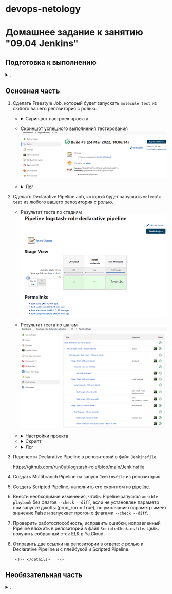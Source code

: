 devops-netology
===============

# Домашнее задание к занятию "09.04 Jenkins"

</details>  

## Подготовка к выполнению

<details><summary>.</summary>

1. Создать 2 VM: для jenkins-master и jenkins-agent.
2. Установить jenkins при помощи playbook'a.
3. Запустить и проверить работоспособность.
4. Сделать первоначальную настройку.

</details>  

## Основная часть

<!-- <details><summary>.</summary> -->

1. Сделать Freestyle Job, который будет запускать `molecule test` из любого вашего репозитория с ролью.

    
    - <details><summary>Скриншот настроек проекта</summary>

        ![Настройки freestyle проекта](media/94_jenkins_freestyle_project_settings.png)

      </details>

    - Скриншот успешного выполнения тестирования
        ![Скриншот успешного выполнения тестирования](media/94_jenkins_freestyle_project_success.png)

    - <details><summary>Лог</summary>

        ```log
        Started by user admin
        Running as SYSTEM
        Building remotely on elastic-role (linux centos ansible docker) in workspace /opt/jenkins_agent/workspace/logstash-role
        [WS-CLEANUP] Deleting project workspace...
        [WS-CLEANUP] Deferred wipeout is used...
        [WS-CLEANUP] Done
        The recommended git tool is: NONE
        using credential 0b54df1a-ee4b-40da-b8bb-a70fcf46e73f
        Cloning the remote Git repository
        Cloning repository git@github.com:run0ut/logstash-role.git
        > git init /opt/jenkins_agent/workspace/logstash-role # timeout=10
        Fetching upstream changes from git@github.com:run0ut/logstash-role.git
        > git --version # timeout=10
        > git --version # 'git version 1.8.3.1'
        using GIT_SSH to set credentials 
        [INFO] Currently running in a labeled security context
        [INFO] Currently SELinux is 'enforcing' on the host
        > /usr/bin/chcon --type=ssh_home_t /opt/jenkins_agent/workspace/logstash-role@tmp/jenkins-gitclient-ssh9952867966923783546.key
        > git fetch --tags --progress git@github.com:run0ut/logstash-role.git +refs/heads/*:refs/remotes/origin/* # timeout=10
        > git config remote.origin.url git@github.com:run0ut/logstash-role.git # timeout=10
        > git config --add remote.origin.fetch +refs/heads/*:refs/remotes/origin/* # timeout=10
        Avoid second fetch
        > git rev-parse refs/remotes/origin/main^{commit} # timeout=10
        Checking out Revision 73c6dc211b676a14239d4a1ad961cbe1ca62271a (refs/remotes/origin/main)
        > git config core.sparsecheckout # timeout=10
        > git checkout -f 73c6dc211b676a14239d4a1ad961cbe1ca62271a # timeout=10
        Commit message: "Убраны алиасы ролей"
        > git rev-list --no-walk 68ef278238efadfad1f6583d2aa18b06df7c6619 # timeout=10
        [logstash-role] $ /bin/sh -xe /tmp/jenkins706845719141414921.sh
        + pip3 install -r test-requirements.txt
        Defaulting to user installation because normal site-packages is not writeable
        Requirement already satisfied: molecule==3.6.1 in /home/jenkins/.local/lib/python3.6/site-packages (from -r test-requirements.txt (line 1)) (3.6.1)
        Requirement already satisfied: molecule_docker in /home/jenkins/.local/lib/python3.6/site-packages (from -r test-requirements.txt (line 2)) (1.1.0)
        Requirement already satisfied: molecule_podman in /home/jenkins/.local/lib/python3.6/site-packages (from -r test-requirements.txt (line 3)) (1.1.0)
        Requirement already satisfied: docker in /home/jenkins/.local/lib/python3.6/site-packages (from -r test-requirements.txt (line 4)) (5.0.3)
        Requirement already satisfied: ansible-lint in /home/jenkins/.local/lib/python3.6/site-packages (from -r test-requirements.txt (line 5)) (5.4.0)
        Requirement already satisfied: yamllint in /home/jenkins/.local/lib/python3.6/site-packages (from -r test-requirements.txt (line 6)) (1.26.3)
        Requirement already satisfied: packaging in /usr/local/lib/python3.6/site-packages (from molecule==3.6.1->-r test-requirements.txt (line 1)) (21.3)
        Requirement already satisfied: click-help-colors>=0.9 in /home/jenkins/.local/lib/python3.6/site-packages (from molecule==3.6.1->-r test-requirements.txt (line 1)) (0.9.1)
        Requirement already satisfied: importlib-metadata in /home/jenkins/.local/lib/python3.6/site-packages (from molecule==3.6.1->-r test-requirements.txt (line 1)) (4.8.3)
        Requirement already satisfied: ansible-compat>=1.0.0 in /home/jenkins/.local/lib/python3.6/site-packages (from molecule==3.6.1->-r test-requirements.txt (line 1)) (1.0.0)
        Requirement already satisfied: rich>=9.5.1 in /home/jenkins/.local/lib/python3.6/site-packages (from molecule==3.6.1->-r test-requirements.txt (line 1)) (12.0.1)
        Requirement already satisfied: cookiecutter>=1.7.3 in /home/jenkins/.local/lib/python3.6/site-packages (from molecule==3.6.1->-r test-requirements.txt (line 1)) (1.7.3)
        Requirement already satisfied: enrich>=1.2.7 in /home/jenkins/.local/lib/python3.6/site-packages (from molecule==3.6.1->-r test-requirements.txt (line 1)) (1.2.7)
        Requirement already satisfied: paramiko<3,>=2.5.0 in /home/jenkins/.local/lib/python3.6/site-packages (from molecule==3.6.1->-r test-requirements.txt (line 1)) (2.10.3)
        Requirement already satisfied: cerberus!=1.3.3,!=1.3.4,>=1.3.1 in /home/jenkins/.local/lib/python3.6/site-packages (from molecule==3.6.1->-r test-requirements.txt (line 1)) (1.3.2)
        Requirement already satisfied: PyYAML>=5.1 in /usr/local/lib64/python3.6/site-packages (from molecule==3.6.1->-r test-requirements.txt (line 1)) (6.0)
        Requirement already satisfied: dataclasses in /home/jenkins/.local/lib/python3.6/site-packages (from molecule==3.6.1->-r test-requirements.txt (line 1)) (0.8)
        Requirement already satisfied: pluggy<2.0,>=0.7.1 in /home/jenkins/.local/lib/python3.6/site-packages (from molecule==3.6.1->-r test-requirements.txt (line 1)) (1.0.0)
        Requirement already satisfied: Jinja2>=2.11.3 in /usr/local/lib/python3.6/site-packages (from molecule==3.6.1->-r test-requirements.txt (line 1)) (3.0.3)
        Requirement already satisfied: click<9,>=8.0 in /home/jenkins/.local/lib/python3.6/site-packages (from molecule==3.6.1->-r test-requirements.txt (line 1)) (8.0.4)
        Requirement already satisfied: requests in /home/jenkins/.local/lib/python3.6/site-packages (from molecule_docker->-r test-requirements.txt (line 2)) (2.27.1)
        Requirement already satisfied: selinux in /usr/local/lib/python3.6/site-packages (from molecule_docker->-r test-requirements.txt (line 2)) (0.2.1)
        Requirement already satisfied: websocket-client>=0.32.0 in /home/jenkins/.local/lib/python3.6/site-packages (from docker->-r test-requirements.txt (line 4)) (1.3.1)
        Requirement already satisfied: tenacity in /home/jenkins/.local/lib/python3.6/site-packages (from ansible-lint->-r test-requirements.txt (line 5)) (8.0.1)
        Requirement already satisfied: wcmatch>=7.0 in /home/jenkins/.local/lib/python3.6/site-packages (from ansible-lint->-r test-requirements.txt (line 5)) (8.3)
        Requirement already satisfied: ruamel.yaml<1,>=0.15.34 in /home/jenkins/.local/lib/python3.6/site-packages (from ansible-lint->-r test-requirements.txt (line 5)) (0.17.21)
        Requirement already satisfied: typing-extensions in /home/jenkins/.local/lib/python3.6/site-packages (from ansible-lint->-r test-requirements.txt (line 5)) (4.1.1)
        Requirement already satisfied: pathspec>=0.5.3 in /home/jenkins/.local/lib/python3.6/site-packages (from yamllint->-r test-requirements.txt (line 6)) (0.9.0)
        Requirement already satisfied: setuptools in /usr/local/lib/python3.6/site-packages (from yamllint->-r test-requirements.txt (line 6)) (59.6.0)
        Requirement already satisfied: subprocess-tee>=0.3.5 in /home/jenkins/.local/lib/python3.6/site-packages (from ansible-compat>=1.0.0->molecule==3.6.1->-r test-requirements.txt (line 1)) (0.3.5)
        Requirement already satisfied: cached-property~=1.5 in /home/jenkins/.local/lib/python3.6/site-packages (from ansible-compat>=1.0.0->molecule==3.6.1->-r test-requirements.txt (line 1)) (1.5.2)
        Requirement already satisfied: poyo>=0.5.0 in /home/jenkins/.local/lib/python3.6/site-packages (from cookiecutter>=1.7.3->molecule==3.6.1->-r test-requirements.txt (line 1)) (0.5.0)
        Requirement already satisfied: jinja2-time>=0.2.0 in /home/jenkins/.local/lib/python3.6/site-packages (from cookiecutter>=1.7.3->molecule==3.6.1->-r test-requirements.txt (line 1)) (0.2.0)
        Requirement already satisfied: six>=1.10 in /home/jenkins/.local/lib/python3.6/site-packages (from cookiecutter>=1.7.3->molecule==3.6.1->-r test-requirements.txt (line 1)) (1.16.0)
        Requirement already satisfied: python-slugify>=4.0.0 in /home/jenkins/.local/lib/python3.6/site-packages (from cookiecutter>=1.7.3->molecule==3.6.1->-r test-requirements.txt (line 1)) (6.1.1)
        Requirement already satisfied: binaryornot>=0.4.4 in /home/jenkins/.local/lib/python3.6/site-packages (from cookiecutter>=1.7.3->molecule==3.6.1->-r test-requirements.txt (line 1)) (0.4.4)
        Requirement already satisfied: MarkupSafe>=2.0 in /usr/local/lib64/python3.6/site-packages (from Jinja2>=2.11.3->molecule==3.6.1->-r test-requirements.txt (line 1)) (2.0.1)
        Requirement already satisfied: pynacl>=1.0.1 in /home/jenkins/.local/lib/python3.6/site-packages (from paramiko<3,>=2.5.0->molecule==3.6.1->-r test-requirements.txt (line 1)) (1.5.0)
        Requirement already satisfied: cryptography>=2.5 in /usr/local/lib64/python3.6/site-packages (from paramiko<3,>=2.5.0->molecule==3.6.1->-r test-requirements.txt (line 1)) (36.0.2)
        Requirement already satisfied: bcrypt>=3.1.3 in /home/jenkins/.local/lib/python3.6/site-packages (from paramiko<3,>=2.5.0->molecule==3.6.1->-r test-requirements.txt (line 1)) (3.2.0)
        Requirement already satisfied: zipp>=0.5 in /home/jenkins/.local/lib/python3.6/site-packages (from importlib-metadata->molecule==3.6.1->-r test-requirements.txt (line 1)) (3.6.0)
        Requirement already satisfied: certifi>=2017.4.17 in /home/jenkins/.local/lib/python3.6/site-packages (from requests->molecule_docker->-r test-requirements.txt (line 2)) (2021.10.8)
        Requirement already satisfied: urllib3<1.27,>=1.21.1 in /home/jenkins/.local/lib/python3.6/site-packages (from requests->molecule_docker->-r test-requirements.txt (line 2)) (1.26.9)
        Requirement already satisfied: charset-normalizer~=2.0.0 in /home/jenkins/.local/lib/python3.6/site-packages (from requests->molecule_docker->-r test-requirements.txt (line 2)) (2.0.12)
        Requirement already satisfied: idna<4,>=2.5 in /home/jenkins/.local/lib/python3.6/site-packages (from requests->molecule_docker->-r test-requirements.txt (line 2)) (3.3)
        Requirement already satisfied: pygments<3.0.0,>=2.6.0 in /home/jenkins/.local/lib/python3.6/site-packages (from rich>=9.5.1->molecule==3.6.1->-r test-requirements.txt (line 1)) (2.11.2)
        Requirement already satisfied: commonmark<0.10.0,>=0.9.0 in /home/jenkins/.local/lib/python3.6/site-packages (from rich>=9.5.1->molecule==3.6.1->-r test-requirements.txt (line 1)) (0.9.1)
        Requirement already satisfied: ruamel.yaml.clib>=0.2.6 in /home/jenkins/.local/lib/python3.6/site-packages (from ruamel.yaml<1,>=0.15.34->ansible-lint->-r test-requirements.txt (line 5)) (0.2.6)
        Requirement already satisfied: bracex>=2.1.1 in /home/jenkins/.local/lib/python3.6/site-packages (from wcmatch>=7.0->ansible-lint->-r test-requirements.txt (line 5)) (2.2.1)
        Requirement already satisfied: pyparsing!=3.0.5,>=2.0.2 in /usr/local/lib/python3.6/site-packages (from packaging->molecule==3.6.1->-r test-requirements.txt (line 1)) (3.0.7)
        Requirement already satisfied: distro>=1.3.0 in /usr/local/lib/python3.6/site-packages (from selinux->molecule_docker->-r test-requirements.txt (line 2)) (1.7.0)
        Requirement already satisfied: cffi>=1.1 in /usr/local/lib64/python3.6/site-packages (from bcrypt>=3.1.3->paramiko<3,>=2.5.0->molecule==3.6.1->-r test-requirements.txt (line 1)) (1.15.0)
        Requirement already satisfied: chardet>=3.0.2 in /home/jenkins/.local/lib/python3.6/site-packages (from binaryornot>=0.4.4->cookiecutter>=1.7.3->molecule==3.6.1->-r test-requirements.txt (line 1)) (4.0.0)
        Requirement already satisfied: arrow in /home/jenkins/.local/lib/python3.6/site-packages (from jinja2-time>=0.2.0->cookiecutter>=1.7.3->molecule==3.6.1->-r test-requirements.txt (line 1)) (1.2.2)
        Requirement already satisfied: text-unidecode>=1.3 in /home/jenkins/.local/lib/python3.6/site-packages (from python-slugify>=4.0.0->cookiecutter>=1.7.3->molecule==3.6.1->-r test-requirements.txt (line 1)) (1.3)
        Requirement already satisfied: pycparser in /usr/local/lib/python3.6/site-packages (from cffi>=1.1->bcrypt>=3.1.3->paramiko<3,>=2.5.0->molecule==3.6.1->-r test-requirements.txt (line 1)) (2.21)
        Requirement already satisfied: python-dateutil>=2.7.0 in /home/jenkins/.local/lib/python3.6/site-packages (from arrow->jinja2-time>=0.2.0->cookiecutter>=1.7.3->molecule==3.6.1->-r test-requirements.txt (line 1)) (2.8.2)
        + molecule test
        [DEPRECATION WARNING]: Ansible will require Python 3.8 or newer on the 
        controller starting with Ansible 2.12. Current version: 3.6.8 (default, Nov 16 
        2020, 16:55:22) [GCC 4.8.5 20150623 (Red Hat 4.8.5-44)]. This feature will be 
        removed from ansible-core in version 2.12. Deprecation warnings can be disabled
        by setting deprecation_warnings=False in ansible.cfg.
        INFO     default scenario test matrix: dependency, destroy, create, converge, verify, destroy
        INFO     Performing prerun...
        INFO     Set ANSIBLE_LIBRARY=/home/jenkins/.cache/ansible-compat/c1d6cd/modules:/home/jenkins/.ansible/plugins/modules:/usr/share/ansible/plugins/modules
        INFO     Set ANSIBLE_COLLECTIONS_PATH=/home/jenkins/.cache/ansible-compat/c1d6cd/collections:/home/jenkins/.ansible/collections:/usr/share/ansible/collections
        INFO     Set ANSIBLE_ROLES_PATH=/home/jenkins/.cache/ansible-compat/c1d6cd/roles:/home/jenkins/.ansible/roles:/usr/share/ansible/roles:/etc/ansible/roles
        INFO     Using /home/jenkins/.ansible/roles/stopfailing.logstash_role symlink to current repository in order to enable Ansible to find the role using its expected full name.
        INFO     Running default > dependency
        [DEPRECATION WARNING]: Ansible will require Python 3.8 or newer on the
        controller starting with Ansible 2.12. Current version: 3.6.8 (default, Nov 16
        2020, 16:55:22) [GCC 4.8.5 20150623 (Red Hat 4.8.5-44)]. This feature will be
        removed from ansible-core in version 2.12. Deprecation warnings can be disabled
        by setting deprecation_warnings=False in ansible.cfg.
        Starting galaxy role install process
        - extracting kibana-role to /home/jenkins/.cache/molecule/logstash-role/default/roles/kibana-role
        - kibana-role (main) was installed successfully
        - extracting elastic-role to /home/jenkins/.cache/molecule/logstash-role/default/roles/elastic-role
        - elastic-role (main) was installed successfully
        - extracting filebeat-role to /home/jenkins/.cache/molecule/logstash-role/default/roles/filebeat-role
        - filebeat-role (main) was installed successfully
        INFO     Dependency completed successfully.
        WARNING  Skipping, missing the requirements file.
        INFO     Running default > destroy
        INFO     Sanity checks: 'docker'
        [DEPRECATION WARNING]: Ansible will require Python 3.8 or newer on the
        controller starting with Ansible 2.12. Current version: 3.6.8 (default, Nov 16
        2020, 16:55:22) [GCC 4.8.5 20150623 (Red Hat 4.8.5-44)]. This feature will be
        removed from ansible-core in version 2.12. Deprecation warnings can be disabled
        by setting deprecation_warnings=False in ansible.cfg.

        PLAY [Destroy] *****************************************************************

        TASK [Destroy molecule instance(s)] ********************************************
        changed: [localhost] => (item=centos7)

        TASK [Wait for instance(s) deletion to complete] *******************************
        FAILED - RETRYING: Wait for instance(s) deletion to complete (300 retries left).
        ok: [localhost] => (item=centos7)

        TASK [Delete docker networks(s)] ***********************************************

        PLAY RECAP *********************************************************************
        localhost                  : ok=2    changed=1    unreachable=0    failed=0    skipped=1    rescued=0    ignored=0

        INFO     Running default > create
        [DEPRECATION WARNING]: Ansible will require Python 3.8 or newer on the
        controller starting with Ansible 2.12. Current version: 3.6.8 (default, Nov 16
        2020, 16:55:22) [GCC 4.8.5 20150623 (Red Hat 4.8.5-44)]. This feature will be
        removed from ansible-core in version 2.12. Deprecation warnings can be disabled
        by setting deprecation_warnings=False in ansible.cfg.

        PLAY [Create] ******************************************************************

        TASK [Log into a Docker registry] **********************************************
        skipping: [localhost] => (item=None)
        skipping: [localhost]

        TASK [Check presence of custom Dockerfiles] ************************************
        ok: [localhost] => (item={'expoed_ports': ['5601/tcp', '9200/tcp'], 'image': 'docker.io/pycontribs/centos:7', 'name': 'centos7', 'pre_build_image': True, 'published_ports': ['0.0.0.0:5601:5601/tcp', '0.0.0.0:9200:9200/tcp']})

        TASK [Create Dockerfiles from image names] *************************************
        skipping: [localhost] => (item={'expoed_ports': ['5601/tcp', '9200/tcp'], 'image': 'docker.io/pycontribs/centos:7', 'name': 'centos7', 'pre_build_image': True, 'published_ports': ['0.0.0.0:5601:5601/tcp', '0.0.0.0:9200:9200/tcp']})

        TASK [Discover local Docker images] ********************************************
        ok: [localhost] => (item={'changed': False, 'skipped': True, 'skip_reason': 'Conditional result was False', 'item': {'expoed_ports': ['5601/tcp', '9200/tcp'], 'image': 'docker.io/pycontribs/centos:7', 'name': 'centos7', 'pre_build_image': True, 'published_ports': ['0.0.0.0:5601:5601/tcp', '0.0.0.0:9200:9200/tcp']}, 'ansible_loop_var': 'item', 'i': 0, 'ansible_index_var': 'i'})

        TASK [Build an Ansible compatible image (new)] *********************************
        skipping: [localhost] => (item=molecule_local/docker.io/pycontribs/centos:7)

        TASK [Create docker network(s)] ************************************************

        TASK [Determine the CMD directives] ********************************************
        ok: [localhost] => (item={'expoed_ports': ['5601/tcp', '9200/tcp'], 'image': 'docker.io/pycontribs/centos:7', 'name': 'centos7', 'pre_build_image': True, 'published_ports': ['0.0.0.0:5601:5601/tcp', '0.0.0.0:9200:9200/tcp']})

        TASK [Create molecule instance(s)] *********************************************

        changed: [localhost] => (item=centos7)

        TASK [Wait for instance(s) creation to complete] *******************************

        FAILED - RETRYING: Wait for instance(s) creation to complete (300 retries left).

        changed: [localhost] => (item={'started': 1, 'finished': 0, 'ansible_job_id': '559873688647.29987', 'results_file': '/home/jenkins/.ansible_async/559873688647.29987', 'changed': True, 'failed': False, 'item': {'expoed_ports': ['5601/tcp', '9200/tcp'], 'image': 'docker.io/pycontribs/centos:7', 'name': 'centos7', 'pre_build_image': True, 'published_ports': ['0.0.0.0:5601:5601/tcp', '0.0.0.0:9200:9200/tcp']}, 'ansible_loop_var': 'item'})

        PLAY RECAP *********************************************************************
        localhost                  : ok=5    changed=2    unreachable=0    failed=0    skipped=4    rescued=0    ignored=0

        INFO     Running default > converge
        [DEPRECATION WARNING]: Ansible will require Python 3.8 or newer on the
        controller starting with Ansible 2.12. Current version: 3.6.8 (default, Nov 16
        2020, 16:55:22) [GCC 4.8.5 20150623 (Red Hat 4.8.5-44)]. This feature will be
        removed from ansible-core in version 2.12. Deprecation warnings can be disabled
        by setting deprecation_warnings=False in ansible.cfg.

        PLAY [Converge] ****************************************************************

        TASK [Gathering Facts] *********************************************************

        ok: [centos7]

        TASK [Include logstash-role] ***************************************************

        TASK [logstash-role : Download Logstash's rpm] *********************************
        skipping: [centos7]

        TASK [logstash-role : Copy Logstash to manage host] ****************************
        skipping: [centos7]

        TASK [logstash-role : Ensure Java is installed.] *******************************
        skipping: [centos7]

        TASK [logstash-role : Install Logstash] ****************************************

        skipping: [centos7]

        TASK [logstash-role : Configure startup options] *******************************
        skipping: [centos7]

        TASK [logstash-role : Configure JVM options] ***********************************
        skipping: [centos7]

        TASK [logstash-role : Create startup scripts] **********************************
        skipping: [centos7]

        TASK [logstash-role : Create Logstash configuration files.] ********************
        skipping: [centos7] => (item=simple_config.conf)

        TASK [logstash-role : install iproute] *****************************************
        skipping: [centos7]

        TASK [logstash-role : Recollect facts] *****************************************
        skipping: [centos7]

        TASK [logstash-role : debug] ***************************************************
        skipping: [centos7]

        TASK [logstash-role : Get Logstash tar.gz] *************************************

        ok: [centos7 -> localhost]

        TASK [logstash-role : Copy Logstash to manage host] ****************************

        changed: [centos7]

        TASK [logstash-role : Create directrory for Logstash] **************************

        changed: [centos7]

        TASK [logstash-role : Extract Logstash in the installation directory] **********

        changed: [centos7]

        TASK [logstash-role : Create java options directory] ***************************

        changed: [centos7] => (item=/opt/logstash/7.14.0/config/jvm.options.d)

        TASK [logstash-role : Configure JVM options] ***********************************

        changed: [centos7]

        TASK [logstash-role : Create Logstash configuration files.] ********************

        changed: [centos7] => (item=simple_config.conf)

        changed: [centos7] => (item=pipelines.yml)

        changed: [centos7] => (item=startup.options)

        TASK [logstash-role : Set environment Logstash] ********************************

        changed: [centos7]

        TASK [logstash-role : try start Logstash binary in Docker] *********************
        ok: [centos7 -> 127.0.0.1]

        PLAY RECAP *********************************************************************
        centos7                    : ok=10   changed=7    unreachable=0    failed=0    skipped=11   rescued=0    ignored=0

        INFO     Running default > verify
        INFO     Running Ansible Verifier

        [DEPRECATION WARNING]: Ansible will require Python 3.8 or newer on the
        controller starting with Ansible 2.12. Current version: 3.6.8 (default, Nov 16
        2020, 16:55:22) [GCC 4.8.5 20150623 (Red Hat 4.8.5-44)]. This feature will be
        removed from ansible-core in version 2.12. Deprecation warnings can be disabled
        by setting deprecation_warnings=False in ansible.cfg.

        PLAY [Verify] ******************************************************************

        TASK [Gathering Facts] *********************************************************

        ok: [centos7]

        TASK [get elastic] *************************************************************

        TASK [elastic-role : Recollect facts] ******************************************

        ok: [centos7]

        TASK [elastic-role : Download Elasticsearch's rpm] *****************************
        skipping: [centos7]

        TASK [elastic-role : Install latest Elasticsearch] *****************************
        skipping: [centos7]

        TASK [elastic-role : Configure Elasticsearch] **********************************
        skipping: [centos7]

        TASK [elastic-role : install iproute] ******************************************

        skipping: [centos7]

        TASK [elastic-role : Recollect facts] ******************************************
        skipping: [centos7]

        TASK [elastic-role : Get Elasticsearch tar.gz] *********************************

        changed: [centos7 -> localhost]

        TASK [elastic-role : Copy Elasticsearch to manage host] ************************

        changed: [centos7]

        TASK [elastic-role : Create directrory for Elasticsearch] **********************

        changed: [centos7]

        TASK [elastic-role : Extract Elasticsearch in the installation directory] ******

        changed: [centos7]

        TASK [elastic-role : Configure Elasticsearch] **********************************

        changed: [centos7] => (item={'src': 'elasticsearch.yml.j2', 'dest': '/opt/elasticsearch/7.14.0/config/elasticsearch.yml'})

        changed: [centos7] => (item={'src': 'jvm.options.j2', 'dest': '/opt/elasticsearch/7.14.0/config/jvm.options'})

        TASK [elastic-role : Set environment Elasticsearch] ****************************

        changed: [centos7]

        TASK [elastic-role : Create group] *********************************************

        changed: [centos7]

        TASK [elastic-role : Create user] **********************************************

        changed: [centos7]

        TASK [elastic-role : Create directories] ***************************************

        changed: [centos7] => (item=/var/log/elasticsearch)

        ok: [centos7] => (item=/opt/elasticsearch/7.14.0)

        TASK [elastic-role : Set permissions] ******************************************

        changed: [centos7] => (item=/var/log/elasticsearch)

        changed: [centos7] => (item=/opt/elasticsearch/7.14.0)

        TASK [elastic-role : restart Elasticsearch binary on docker] *******************

        ok: [centos7 -> 127.0.0.1]

        TASK [get kibana] **************************************************************

        TASK [kibana-role : Download Kibana's rpm] *************************************
        skipping: [centos7]

        TASK [kibana-role : Install latest Kibana] *************************************
        skipping: [centos7]

        TASK [kibana-role : Configure Kibana] ******************************************
        skipping: [centos7]

        TASK [kibana-role : install iproute] *******************************************
        skipping: [centos7]

        TASK [kibana-role : Recollect facts] *******************************************
        skipping: [centos7]

        TASK [kibana-role : debug] *****************************************************
        skipping: [centos7]

        TASK [kibana-role : Get Kibana tar.gz] *****************************************

        ok: [centos7 -> localhost]

        TASK [kibana-role : Copy Elasticsearch to manage host] *************************

        changed: [centos7]

        TASK [kibana-role : Create directrory for Kibana] ******************************

        changed: [centos7]

        TASK [kibana-role : Extract Kibana in the installation directory] **************

        changed: [centos7]

        TASK [kibana-role : Configure Kibana] ******************************************

        changed: [centos7]

        TASK [kibana-role : Set environment Kibana] ************************************

        changed: [centos7]

        TASK [kibana-role : try start Kibana binary in Docker] *************************

        ok: [centos7 -> 127.0.0.1]

        TASK [test elastic web] ********************************************************

        ok: [centos7]

        TASK [test kibana web] *********************************************************

        FAILED - RETRYING: test kibana web (10 retries left).

        ok: [centos7]

        TASK [apply filebeat-role to setup kibana dashboards] **************************

        TASK [filebeat-role : Download Filebeat's rpm] *********************************
        skipping: [centos7]

        TASK [filebeat-role : Install latest Filebeat] *********************************
        skipping: [centos7]

        TASK [filebeat-role : Configure Filebeat] **************************************
        skipping: [centos7]

        TASK [filebeat-role : Enable and configure the system module] ******************
        skipping: [centos7]

        TASK [filebeat-role : Load Kibana dashboards] **********************************
        skipping: [centos7]

        TASK [filebeat-role : install iproute] *****************************************
        skipping: [centos7]

        TASK [filebeat-role : Recollect facts] *****************************************
        skipping: [centos7]

        TASK [filebeat-role : Get Filebeat tar.gz] *************************************

        ok: [centos7 -> localhost]

        TASK [filebeat-role : Copy Filebeat to manage host] ****************************

        changed: [centos7]

        TASK [filebeat-role : Create directrory for Filebeat] **************************

        changed: [centos7]

        TASK [filebeat-role : Extract Filebeat in the installation directory] **********

        ok: [centos7]

        TASK [filebeat-role : Configure Filebeat] **************************************

        ok: [centos7]

        TASK [filebeat-role : Set environment Filebeat] ********************************

        changed: [centos7]

        TASK [filebeat-role : Enable and configure the system module] ******************

        changed: [centos7]

        TASK [filebeat-role : Enable and configure the elasticsearch module] ***********

        changed: [centos7]

        TASK [filebeat-role : restart Filebeat binary on Docker] ***********************

        ok: [centos7 -> 127.0.0.1]

        TASK [filebeat-role : Load Kibana dashboards] **********************************

        ok: [centos7]

        TASK [check filebeat is running] ***********************************************
        ok: [centos7 -> 127.0.0.1]

        TASK [print what docker exec returned] *****************************************

        ok: [centos7] => {
            "msg": "filebeat process id = 4025"
        }

        TASK [check filebeat index exists] *********************************************
        ok: [centos7]

        TASK [checkif index not empty] *************************************************
        ok: [centos7] => {
            "msg": "number of documents in filebeat index = 373"
        }

        TASK [apply filebeat-role to setup kibana dashboards] **************************

        TASK [filebeat-role : Download Filebeat's rpm] *********************************
        skipping: [centos7]

        TASK [filebeat-role : Install latest Filebeat] *********************************
        skipping: [centos7]

        TASK [filebeat-role : Configure Filebeat] **************************************
        skipping: [centos7]

        TASK [filebeat-role : Enable and configure the system module] ******************
        skipping: [centos7]

        TASK [filebeat-role : Load Kibana dashboards] **********************************
        skipping: [centos7]

        TASK [filebeat-role : install iproute] *****************************************
        skipping: [centos7]

        TASK [filebeat-role : Recollect facts] *****************************************
        skipping: [centos7]

        TASK [filebeat-role : Get Filebeat tar.gz] *************************************
        ok: [centos7 -> localhost]

        TASK [filebeat-role : Copy Filebeat to manage host] ****************************

        ok: [centos7]

        TASK [filebeat-role : Create directrory for Filebeat] **************************

        ok: [centos7]

        TASK [filebeat-role : Extract Filebeat in the installation directory] **********

        ok: [centos7]

        TASK [filebeat-role : Configure Filebeat] **************************************

        ok: [centos7]

        TASK [filebeat-role : Set environment Filebeat] ********************************

        ok: [centos7]

        TASK [filebeat-role : Enable and configure the system module] ******************

        ok: [centos7]

        TASK [filebeat-role : Enable and configure the elasticsearch module] ***********

        ok: [centos7]

        TASK [filebeat-role : restart Filebeat binary on Docker] ***********************

        ok: [centos7 -> 127.0.0.1]

        TASK [filebeat-role : Load Kibana dashboards] **********************************
        skipping: [centos7]

        TASK [make shure there are no any running logstashes] **************************
        ok: [centos7 -> 127.0.0.1]

        TASK [check logstash will answer normally] *************************************

        ok: [centos7 -> 127.0.0.1]

        TASK [print logstash answer if previous command exited well (retcode = 0)] *****
        ok: [centos7] => {
            "msg": [
                "Using bundled JDK: /opt/logstash/7.14.0/jdk",
                "Sending Logstash logs to /opt/logstash/7.14.0/logs which is now configured via log4j2.properties",
                "[2022-03-24T10:18:11,312][INFO ][logstash.runner          ] Log4j configuration path used is: /opt/logstash/7.14.0/config/log4j2.properties",
                "[2022-03-24T10:18:11,330][INFO ][logstash.runner          ] Starting Logstash {\"logstash.version\"=>\"7.14.0\", \"jruby.version\"=>\"jruby 9.2.19.0 (2.5.8) 2021-06-15 55810c552b OpenJDK 64-Bit Server VM 11.0.11+9 on 11.0.11+9 +indy +jit [linux-x86_64]\"}",
                "[2022-03-24T10:18:11,957][WARN ][logstash.config.source.multilocal] Ignoring the 'pipelines.yml' file because modules or command line options are specified",
                "[2022-03-24T10:18:15,887][INFO ][logstash.agent           ] Successfully started Logstash API endpoint {:port=>9600}",
                "[2022-03-24T10:18:16,777][INFO ][org.reflections.Reflections] Reflections took 227 ms to scan 1 urls, producing 120 keys and 417 values ",
                "[2022-03-24T10:18:18,914][INFO ][logstash.javapipeline    ][main] Starting pipeline {:pipeline_id=>\"main\", \"pipeline.workers\"=>2, \"pipeline.batch.size\"=>125, \"pipeline.batch.delay\"=>50, \"pipeline.max_inflight\"=>250, \"pipeline.sources\"=>[\"config string\"], :thread=>\"#<Thread:0x600a0022 run>\"}",
                "[2022-03-24T10:18:21,044][INFO ][logstash.javapipeline    ][main] Pipeline Java execution initialization time {\"seconds\"=>2.12}",
                "[2022-03-24T10:18:21,156][INFO ][logstash.javapipeline    ][main] Pipeline started {\"pipeline.id\"=>\"main\"}",
                "[2022-03-24T10:18:21,316][INFO ][logstash.agent           ] Pipelines running {:count=>1, :running_pipelines=>[:main], :non_running_pipelines=>[]}",
                "[2022-03-24T10:18:21,450][INFO ][logstash.javapipeline    ][main] Pipeline terminated {\"pipeline.id\"=>\"main\"}",
                "[2022-03-24T10:18:21,929][INFO ][logstash.pipelinesregistry] Removed pipeline from registry successfully {:pipeline_id=>:main}",
                "[2022-03-24T10:18:21,996][INFO ][logstash.runner          ] Logstash shut down."
            ]
        }

        PLAY RECAP *********************************************************************
        centos7                    : ok=48   changed=20   unreachable=0    failed=0    skipped=26   rescued=0    ignored=0

        INFO     Verifier completed successfully.
        INFO     Running default > destroy

        [DEPRECATION WARNING]: Ansible will require Python 3.8 or newer on the
        controller starting with Ansible 2.12. Current version: 3.6.8 (default, Nov 16
        2020, 16:55:22) [GCC 4.8.5 20150623 (Red Hat 4.8.5-44)]. This feature will be
        removed from ansible-core in version 2.12. Deprecation warnings can be disabled
        by setting deprecation_warnings=False in ansible.cfg.

        PLAY [Destroy] *****************************************************************

        TASK [Destroy molecule instance(s)] ********************************************

        changed: [localhost] => (item=centos7)

        TASK [Wait for instance(s) deletion to complete] *******************************
        FAILED - RETRYING: Wait for instance(s) deletion to complete (300 retries left).

        FAILED - RETRYING: Wait for instance(s) deletion to complete (299 retries left).

        FAILED - RETRYING: Wait for instance(s) deletion to complete (298 retries left).

        changed: [localhost] => (item=centos7)

        TASK [Delete docker networks(s)] ***********************************************

        PLAY RECAP *********************************************************************
        localhost                  : ok=2    changed=2    unreachable=0    failed=0    skipped=1    rescued=0    ignored=0

        INFO     Pruning extra files from scenario ephemeral directory

        Finished: SUCCESS

2. Сделать Declarative Pipeline Job, который будет запускать `molecule test` из любого вашего репозитория с ролью.

    - Результат теста по стадиям
        ![aa](media/94_jenkins_declarative_pipeline_project_stage_view.png)
    - Результат теста по шагам
        ![aa](media/94_jenkins_declarative_pipeline_project_pipeline_steps.png)
    - <details><summary>Настройки проекта</summary>

        ![aa](media/94_jenkins_declarative_pipeline_project_settings.png)
        </details>
    - <details><summary>Скрипт</summary>

        ```groovy
        pipeline {
            agent {
                label 'docker'
            }
            stages {
                stage('Checkout') {
                    steps{
                        git branch: 'main', credentialsId: '0b54df1a-ee4b-40da-b8bb-a70fcf46e73f', url: 'git@github.com:run0ut/logstash-role.git'
                    }
                }
                stage('Install molecule') {
                    steps{
                        sh 'pip3 install -r test-requirements.txt'
                        sh "echo =============="
                    }
                }
                stage('Run Molecule'){
                    steps{
                        sh 'molecule test'
                        // Clean workspace after testing
                        cleanWs()
                    }
                }
            }
        }
        ```

        </details>

    - <details><summary>Лог</summary>

        ```log
        Started by user admin
        [Pipeline] Start of Pipeline
        [Pipeline] node
        Running on elastic-role in /opt/jenkins_agent/workspace/logstash-role declarative pipeline
        [Pipeline] {
        [Pipeline] stage
        [Pipeline] { (Checkout)
        [Pipeline] git
        The recommended git tool is: NONE
        using credential 0b54df1a-ee4b-40da-b8bb-a70fcf46e73f
        Cloning the remote Git repository
        Cloning repository git@github.com:run0ut/logstash-role.git
        > git init /opt/jenkins_agent/workspace/logstash-role declarative pipeline # timeout=10
        Fetching upstream changes from git@github.com:run0ut/logstash-role.git
        > git --version # timeout=10
        > git --version # 'git version 1.8.3.1'
        using GIT_SSH to set credentials 
        [INFO] Currently running in a labeled security context
        [INFO] Currently SELinux is 'enforcing' on the host
        > /usr/bin/chcon --type=ssh_home_t /opt/jenkins_agent/workspace/logstash-role declarative pipeline@tmp/jenkins-gitclient-ssh15999798048219667472.key
        > git fetch --tags --progress git@github.com:run0ut/logstash-role.git +refs/heads/*:refs/remotes/origin/* # timeout=10
        Avoid second fetch
        Checking out Revision 73c6dc211b676a14239d4a1ad961cbe1ca62271a (refs/remotes/origin/main)
        Commit message: "Убраны алиасы ролей"
        First time build. Skipping changelog.
        [Pipeline] }
        > git config remote.origin.url git@github.com:run0ut/logstash-role.git # timeout=10
        > git config --add remote.origin.fetch +refs/heads/*:refs/remotes/origin/* # timeout=10
        > git rev-parse refs/remotes/origin/main^{commit} # timeout=10
        > git config core.sparsecheckout # timeout=10
        > git checkout -f 73c6dc211b676a14239d4a1ad961cbe1ca62271a # timeout=10
        > git branch -a -v --no-abbrev # timeout=10
        > git checkout -b main 73c6dc211b676a14239d4a1ad961cbe1ca62271a # timeout=10
        [Pipeline] // stage
        [Pipeline] stage
        [Pipeline] { (Install molecule)
        [Pipeline] sh
        + pip3 install -r test-requirements.txt
        Defaulting to user installation because normal site-packages is not writeable
        Requirement already satisfied: molecule==3.6.1 in /home/jenkins/.local/lib/python3.6/site-packages (from -r test-requirements.txt (line 1)) (3.6.1)
        Requirement already satisfied: molecule_docker in /home/jenkins/.local/lib/python3.6/site-packages (from -r test-requirements.txt (line 2)) (1.1.0)
        Requirement already satisfied: molecule_podman in /home/jenkins/.local/lib/python3.6/site-packages (from -r test-requirements.txt (line 3)) (1.1.0)
        Requirement already satisfied: docker in /home/jenkins/.local/lib/python3.6/site-packages (from -r test-requirements.txt (line 4)) (5.0.3)
        Requirement already satisfied: ansible-lint in /home/jenkins/.local/lib/python3.6/site-packages (from -r test-requirements.txt (line 5)) (5.4.0)
        Requirement already satisfied: yamllint in /home/jenkins/.local/lib/python3.6/site-packages (from -r test-requirements.txt (line 6)) (1.26.3)
        Requirement already satisfied: Jinja2>=2.11.3 in /usr/local/lib/python3.6/site-packages (from molecule==3.6.1->-r test-requirements.txt (line 1)) (3.0.3)
        Requirement already satisfied: cookiecutter>=1.7.3 in /home/jenkins/.local/lib/python3.6/site-packages (from molecule==3.6.1->-r test-requirements.txt (line 1)) (1.7.3)
        Requirement already satisfied: rich>=9.5.1 in /home/jenkins/.local/lib/python3.6/site-packages (from molecule==3.6.1->-r test-requirements.txt (line 1)) (12.0.1)
        Requirement already satisfied: enrich>=1.2.7 in /home/jenkins/.local/lib/python3.6/site-packages (from molecule==3.6.1->-r test-requirements.txt (line 1)) (1.2.7)
        Requirement already satisfied: paramiko<3,>=2.5.0 in /home/jenkins/.local/lib/python3.6/site-packages (from molecule==3.6.1->-r test-requirements.txt (line 1)) (2.10.3)
        Requirement already satisfied: importlib-metadata in /home/jenkins/.local/lib/python3.6/site-packages (from molecule==3.6.1->-r test-requirements.txt (line 1)) (4.8.3)
        Requirement already satisfied: pluggy<2.0,>=0.7.1 in /home/jenkins/.local/lib/python3.6/site-packages (from molecule==3.6.1->-r test-requirements.txt (line 1)) (1.0.0)
        Requirement already satisfied: PyYAML>=5.1 in /usr/local/lib64/python3.6/site-packages (from molecule==3.6.1->-r test-requirements.txt (line 1)) (6.0)
        Requirement already satisfied: click-help-colors>=0.9 in /home/jenkins/.local/lib/python3.6/site-packages (from molecule==3.6.1->-r test-requirements.txt (line 1)) (0.9.1)
        Requirement already satisfied: dataclasses in /home/jenkins/.local/lib/python3.6/site-packages (from molecule==3.6.1->-r test-requirements.txt (line 1)) (0.8)
        Requirement already satisfied: ansible-compat>=1.0.0 in /home/jenkins/.local/lib/python3.6/site-packages (from molecule==3.6.1->-r test-requirements.txt (line 1)) (1.0.0)
        Requirement already satisfied: click<9,>=8.0 in /home/jenkins/.local/lib/python3.6/site-packages (from molecule==3.6.1->-r test-requirements.txt (line 1)) (8.0.4)
        Requirement already satisfied: packaging in /usr/local/lib/python3.6/site-packages (from molecule==3.6.1->-r test-requirements.txt (line 1)) (21.3)
        Requirement already satisfied: cerberus!=1.3.3,!=1.3.4,>=1.3.1 in /home/jenkins/.local/lib/python3.6/site-packages (from molecule==3.6.1->-r test-requirements.txt (line 1)) (1.3.2)
        Requirement already satisfied: selinux in /usr/local/lib/python3.6/site-packages (from molecule_docker->-r test-requirements.txt (line 2)) (0.2.1)
        Requirement already satisfied: requests in /home/jenkins/.local/lib/python3.6/site-packages (from molecule_docker->-r test-requirements.txt (line 2)) (2.27.1)
        Requirement already satisfied: websocket-client>=0.32.0 in /home/jenkins/.local/lib/python3.6/site-packages (from docker->-r test-requirements.txt (line 4)) (1.3.1)
        Requirement already satisfied: wcmatch>=7.0 in /home/jenkins/.local/lib/python3.6/site-packages (from ansible-lint->-r test-requirements.txt (line 5)) (8.3)
        Requirement already satisfied: ruamel.yaml<1,>=0.15.34 in /home/jenkins/.local/lib/python3.6/site-packages (from ansible-lint->-r test-requirements.txt (line 5)) (0.17.21)
        Requirement already satisfied: typing-extensions in /home/jenkins/.local/lib/python3.6/site-packages (from ansible-lint->-r test-requirements.txt (line 5)) (4.1.1)
        Requirement already satisfied: tenacity in /home/jenkins/.local/lib/python3.6/site-packages (from ansible-lint->-r test-requirements.txt (line 5)) (8.0.1)
        Requirement already satisfied: pathspec>=0.5.3 in /home/jenkins/.local/lib/python3.6/site-packages (from yamllint->-r test-requirements.txt (line 6)) (0.9.0)
        Requirement already satisfied: setuptools in /usr/local/lib/python3.6/site-packages (from yamllint->-r test-requirements.txt (line 6)) (59.6.0)
        Requirement already satisfied: subprocess-tee>=0.3.5 in /home/jenkins/.local/lib/python3.6/site-packages (from ansible-compat>=1.0.0->molecule==3.6.1->-r test-requirements.txt (line 1)) (0.3.5)
        Requirement already satisfied: cached-property~=1.5 in /home/jenkins/.local/lib/python3.6/site-packages (from ansible-compat>=1.0.0->molecule==3.6.1->-r test-requirements.txt (line 1)) (1.5.2)
        Requirement already satisfied: python-slugify>=4.0.0 in /home/jenkins/.local/lib/python3.6/site-packages (from cookiecutter>=1.7.3->molecule==3.6.1->-r test-requirements.txt (line 1)) (6.1.1)
        Requirement already satisfied: jinja2-time>=0.2.0 in /home/jenkins/.local/lib/python3.6/site-packages (from cookiecutter>=1.7.3->molecule==3.6.1->-r test-requirements.txt (line 1)) (0.2.0)
        Requirement already satisfied: binaryornot>=0.4.4 in /home/jenkins/.local/lib/python3.6/site-packages (from cookiecutter>=1.7.3->molecule==3.6.1->-r test-requirements.txt (line 1)) (0.4.4)
        Requirement already satisfied: six>=1.10 in /home/jenkins/.local/lib/python3.6/site-packages (from cookiecutter>=1.7.3->molecule==3.6.1->-r test-requirements.txt (line 1)) (1.16.0)
        Requirement already satisfied: poyo>=0.5.0 in /home/jenkins/.local/lib/python3.6/site-packages (from cookiecutter>=1.7.3->molecule==3.6.1->-r test-requirements.txt (line 1)) (0.5.0)
        Requirement already satisfied: MarkupSafe>=2.0 in /usr/local/lib64/python3.6/site-packages (from Jinja2>=2.11.3->molecule==3.6.1->-r test-requirements.txt (line 1)) (2.0.1)
        Requirement already satisfied: pynacl>=1.0.1 in /home/jenkins/.local/lib/python3.6/site-packages (from paramiko<3,>=2.5.0->molecule==3.6.1->-r test-requirements.txt (line 1)) (1.5.0)
        Requirement already satisfied: bcrypt>=3.1.3 in /home/jenkins/.local/lib/python3.6/site-packages (from paramiko<3,>=2.5.0->molecule==3.6.1->-r test-requirements.txt (line 1)) (3.2.0)
        Requirement already satisfied: cryptography>=2.5 in /usr/local/lib64/python3.6/site-packages (from paramiko<3,>=2.5.0->molecule==3.6.1->-r test-requirements.txt (line 1)) (36.0.2)
        Requirement already satisfied: zipp>=0.5 in /home/jenkins/.local/lib/python3.6/site-packages (from importlib-metadata->molecule==3.6.1->-r test-requirements.txt (line 1)) (3.6.0)
        Requirement already satisfied: charset-normalizer~=2.0.0 in /home/jenkins/.local/lib/python3.6/site-packages (from requests->molecule_docker->-r test-requirements.txt (line 2)) (2.0.12)
        Requirement already satisfied: certifi>=2017.4.17 in /home/jenkins/.local/lib/python3.6/site-packages (from requests->molecule_docker->-r test-requirements.txt (line 2)) (2021.10.8)
        Requirement already satisfied: idna<4,>=2.5 in /home/jenkins/.local/lib/python3.6/site-packages (from requests->molecule_docker->-r test-requirements.txt (line 2)) (3.3)
        Requirement already satisfied: urllib3<1.27,>=1.21.1 in /home/jenkins/.local/lib/python3.6/site-packages (from requests->molecule_docker->-r test-requirements.txt (line 2)) (1.26.9)
        Requirement already satisfied: commonmark<0.10.0,>=0.9.0 in /home/jenkins/.local/lib/python3.6/site-packages (from rich>=9.5.1->molecule==3.6.1->-r test-requirements.txt (line 1)) (0.9.1)
        Requirement already satisfied: pygments<3.0.0,>=2.6.0 in /home/jenkins/.local/lib/python3.6/site-packages (from rich>=9.5.1->molecule==3.6.1->-r test-requirements.txt (line 1)) (2.11.2)
        Requirement already satisfied: ruamel.yaml.clib>=0.2.6 in /home/jenkins/.local/lib/python3.6/site-packages (from ruamel.yaml<1,>=0.15.34->ansible-lint->-r test-requirements.txt (line 5)) (0.2.6)
        Requirement already satisfied: bracex>=2.1.1 in /home/jenkins/.local/lib/python3.6/site-packages (from wcmatch>=7.0->ansible-lint->-r test-requirements.txt (line 5)) (2.2.1)
        Requirement already satisfied: pyparsing!=3.0.5,>=2.0.2 in /usr/local/lib/python3.6/site-packages (from packaging->molecule==3.6.1->-r test-requirements.txt (line 1)) (3.0.7)
        Requirement already satisfied: distro>=1.3.0 in /usr/local/lib/python3.6/site-packages (from selinux->molecule_docker->-r test-requirements.txt (line 2)) (1.7.0)
        Requirement already satisfied: cffi>=1.1 in /usr/local/lib64/python3.6/site-packages (from bcrypt>=3.1.3->paramiko<3,>=2.5.0->molecule==3.6.1->-r test-requirements.txt (line 1)) (1.15.0)
        Requirement already satisfied: chardet>=3.0.2 in /home/jenkins/.local/lib/python3.6/site-packages (from binaryornot>=0.4.4->cookiecutter>=1.7.3->molecule==3.6.1->-r test-requirements.txt (line 1)) (4.0.0)
        Requirement already satisfied: arrow in /home/jenkins/.local/lib/python3.6/site-packages (from jinja2-time>=0.2.0->cookiecutter>=1.7.3->molecule==3.6.1->-r test-requirements.txt (line 1)) (1.2.2)
        Requirement already satisfied: text-unidecode>=1.3 in /home/jenkins/.local/lib/python3.6/site-packages (from python-slugify>=4.0.0->cookiecutter>=1.7.3->molecule==3.6.1->-r test-requirements.txt (line 1)) (1.3)
        Requirement already satisfied: pycparser in /usr/local/lib/python3.6/site-packages (from cffi>=1.1->bcrypt>=3.1.3->paramiko<3,>=2.5.0->molecule==3.6.1->-r test-requirements.txt (line 1)) (2.21)
        Requirement already satisfied: python-dateutil>=2.7.0 in /home/jenkins/.local/lib/python3.6/site-packages (from arrow->jinja2-time>=0.2.0->cookiecutter>=1.7.3->molecule==3.6.1->-r test-requirements.txt (line 1)) (2.8.2)
        [Pipeline] sh
        + echo ==============
        ==============
        [Pipeline] }
        [Pipeline] // stage
        [Pipeline] stage
        [Pipeline] { (Run Molecule)
        [Pipeline] sh
        + molecule test
        [DEPRECATION WARNING]: Ansible will require Python 3.8 or newer on the 
        controller starting with Ansible 2.12. Current version: 3.6.8 (default, Nov 16 
        2020, 16:55:22) [GCC 4.8.5 20150623 (Red Hat 4.8.5-44)]. This feature will be 
        removed from ansible-core in version 2.12. Deprecation warnings can be disabled
        by setting deprecation_warnings=False in ansible.cfg.
        INFO     default scenario test matrix: dependency, destroy, create, converge, verify, destroy
        INFO     Performing prerun...
        INFO     Set ANSIBLE_LIBRARY=/home/jenkins/.cache/ansible-compat/73367a/modules:/home/jenkins/.ansible/plugins/modules:/usr/share/ansible/plugins/modules
        INFO     Set ANSIBLE_COLLECTIONS_PATH=/home/jenkins/.cache/ansible-compat/73367a/collections:/home/jenkins/.ansible/collections:/usr/share/ansible/collections
        INFO     Set ANSIBLE_ROLES_PATH=/home/jenkins/.cache/ansible-compat/73367a/roles:/home/jenkins/.ansible/roles:/usr/share/ansible/roles:/etc/ansible/roles
        INFO     Using /home/jenkins/.ansible/roles/stopfailing.logstash_role symlink to current repository in order to enable Ansible to find the role using its expected full name.
        INFO     Running default > dependency
        INFO     Running ansible-galaxy collection install -v community.docker:>=1.9.1
        [DEPRECATION WARNING]: Ansible will require Python 3.8 or newer on the
        controller starting with Ansible 2.12. Current version: 3.6.8 (default, Nov 16
        2020, 16:55:22) [GCC 4.8.5 20150623 (Red Hat 4.8.5-44)]. This feature will be
        removed from ansible-core in version 2.12. Deprecation warnings can be disabled
        by setting deprecation_warnings=False in ansible.cfg.
        Starting galaxy role install process
        - extracting kibana-role to /home/jenkins/.cache/molecule/logstash-role declarative pipeline/default/roles/kibana-role
        - kibana-role (main) was installed successfully
        - extracting elastic-role to /home/jenkins/.cache/molecule/logstash-role declarative pipeline/default/roles/elastic-role
        - elastic-role (main) was installed successfully
        - extracting filebeat-role to /home/jenkins/.cache/molecule/logstash-role declarative pipeline/default/roles/filebeat-role
        - filebeat-role (main) was installed successfully
        INFO     Dependency completed successfully.
        WARNING  Skipping, missing the requirements file.
        INFO     Running default > destroy
        INFO     Sanity checks: 'docker'
        [DEPRECATION WARNING]: Ansible will require Python 3.8 or newer on the
        controller starting with Ansible 2.12. Current version: 3.6.8 (default, Nov 16
        2020, 16:55:22) [GCC 4.8.5 20150623 (Red Hat 4.8.5-44)]. This feature will be
        removed from ansible-core in version 2.12. Deprecation warnings can be disabled
        by setting deprecation_warnings=False in ansible.cfg.

        PLAY [Destroy] *****************************************************************

        TASK [Destroy molecule instance(s)] ********************************************
        changed: [localhost] => (item=centos7)

        TASK [Wait for instance(s) deletion to complete] *******************************
        FAILED - RETRYING: Wait for instance(s) deletion to complete (300 retries left).
        ok: [localhost] => (item=centos7)

        TASK [Delete docker networks(s)] ***********************************************

        PLAY RECAP *********************************************************************
        localhost                  : ok=2    changed=1    unreachable=0    failed=0    skipped=1    rescued=0    ignored=0

        INFO     Running default > create
        [DEPRECATION WARNING]: Ansible will require Python 3.8 or newer on the
        controller starting with Ansible 2.12. Current version: 3.6.8 (default, Nov 16
        2020, 16:55:22) [GCC 4.8.5 20150623 (Red Hat 4.8.5-44)]. This feature will be
        removed from ansible-core in version 2.12. Deprecation warnings can be disabled
        by setting deprecation_warnings=False in ansible.cfg.

        PLAY [Create] ******************************************************************

        TASK [Log into a Docker registry] **********************************************
        skipping: [localhost] => (item=None)
        skipping: [localhost]

        TASK [Check presence of custom Dockerfiles] ************************************
        ok: [localhost] => (item={'expoed_ports': ['5601/tcp', '9200/tcp'], 'image': 'docker.io/pycontribs/centos:7', 'name': 'centos7', 'pre_build_image': True, 'published_ports': ['0.0.0.0:5601:5601/tcp', '0.0.0.0:9200:9200/tcp']})

        TASK [Create Dockerfiles from image names] *************************************
        skipping: [localhost] => (item={'expoed_ports': ['5601/tcp', '9200/tcp'], 'image': 'docker.io/pycontribs/centos:7', 'name': 'centos7', 'pre_build_image': True, 'published_ports': ['0.0.0.0:5601:5601/tcp', '0.0.0.0:9200:9200/tcp']})

        TASK [Discover local Docker images] ********************************************
        ok: [localhost] => (item={'changed': False, 'skipped': True, 'skip_reason': 'Conditional result was False', 'item': {'expoed_ports': ['5601/tcp', '9200/tcp'], 'image': 'docker.io/pycontribs/centos:7', 'name': 'centos7', 'pre_build_image': True, 'published_ports': ['0.0.0.0:5601:5601/tcp', '0.0.0.0:9200:9200/tcp']}, 'ansible_loop_var': 'item', 'i': 0, 'ansible_index_var': 'i'})

        TASK [Build an Ansible compatible image (new)] *********************************
        skipping: [localhost] => (item=molecule_local/docker.io/pycontribs/centos:7)

        TASK [Create docker network(s)] ************************************************

        TASK [Determine the CMD directives] ********************************************
        ok: [localhost] => (item={'expoed_ports': ['5601/tcp', '9200/tcp'], 'image': 'docker.io/pycontribs/centos:7', 'name': 'centos7', 'pre_build_image': True, 'published_ports': ['0.0.0.0:5601:5601/tcp', '0.0.0.0:9200:9200/tcp']})

        TASK [Create molecule instance(s)] *********************************************
        changed: [localhost] => (item=centos7)

        TASK [Wait for instance(s) creation to complete] *******************************
        FAILED - RETRYING: Wait for instance(s) creation to complete (300 retries left).
        changed: [localhost] => (item={'started': 1, 'finished': 0, 'ansible_job_id': '176521866148.16293', 'results_file': '/home/jenkins/.ansible_async/176521866148.16293', 'changed': True, 'failed': False, 'item': {'expoed_ports': ['5601/tcp', '9200/tcp'], 'image': 'docker.io/pycontribs/centos:7', 'name': 'centos7', 'pre_build_image': True, 'published_ports': ['0.0.0.0:5601:5601/tcp', '0.0.0.0:9200:9200/tcp']}, 'ansible_loop_var': 'item'})

        PLAY RECAP *********************************************************************
        localhost                  : ok=5    changed=2    unreachable=0    failed=0    skipped=4    rescued=0    ignored=0

        INFO     Running default > converge
        [DEPRECATION WARNING]: Ansible will require Python 3.8 or newer on the
        controller starting with Ansible 2.12. Current version: 3.6.8 (default, Nov 16
        2020, 16:55:22) [GCC 4.8.5 20150623 (Red Hat 4.8.5-44)]. This feature will be
        removed from ansible-core in version 2.12. Deprecation warnings can be disabled
        by setting deprecation_warnings=False in ansible.cfg.

        PLAY [Converge] ****************************************************************

        TASK [Gathering Facts] *********************************************************
        ok: [centos7]

        TASK [Include logstash-role] ***************************************************

        TASK [logstash-role : Download Logstash's rpm] *********************************
        skipping: [centos7]

        TASK [logstash-role : Copy Logstash to manage host] ****************************
        skipping: [centos7]

        TASK [logstash-role : Ensure Java is installed.] *******************************
        skipping: [centos7]

        TASK [logstash-role : Install Logstash] ****************************************
        skipping: [centos7]

        TASK [logstash-role : Configure startup options] *******************************
        skipping: [centos7]

        TASK [logstash-role : Configure JVM options] ***********************************
        skipping: [centos7]

        TASK [logstash-role : Create startup scripts] **********************************
        skipping: [centos7]

        TASK [logstash-role : Create Logstash configuration files.] ********************
        skipping: [centos7] => (item=simple_config.conf)

        TASK [logstash-role : install iproute] *****************************************
        skipping: [centos7]

        TASK [logstash-role : Recollect facts] *****************************************
        skipping: [centos7]

        TASK [logstash-role : debug] ***************************************************
        skipping: [centos7]

        TASK [logstash-role : Get Logstash tar.gz] *************************************
        ok: [centos7 -> localhost]

        TASK [logstash-role : Copy Logstash to manage host] ****************************
        changed: [centos7]

        TASK [logstash-role : Create directrory for Logstash] **************************
        changed: [centos7]

        TASK [logstash-role : Extract Logstash in the installation directory] **********
        changed: [centos7]

        TASK [logstash-role : Create java options directory] ***************************
        changed: [centos7] => (item=/opt/logstash/7.14.0/config/jvm.options.d)

        TASK [logstash-role : Configure JVM options] ***********************************
        changed: [centos7]

        TASK [logstash-role : Create Logstash configuration files.] ********************
        changed: [centos7] => (item=simple_config.conf)
        changed: [centos7] => (item=pipelines.yml)
        changed: [centos7] => (item=startup.options)

        TASK [logstash-role : Set environment Logstash] ********************************
        changed: [centos7]

        TASK [logstash-role : try start Logstash binary in Docker] *********************
        ok: [centos7 -> 127.0.0.1]

        PLAY RECAP *********************************************************************
        centos7                    : ok=10   changed=7    unreachable=0    failed=0    skipped=11   rescued=0    ignored=0

        INFO     Running default > verify
        INFO     Running Ansible Verifier
        [DEPRECATION WARNING]: Ansible will require Python 3.8 or newer on the
        controller starting with Ansible 2.12. Current version: 3.6.8 (default, Nov 16
        2020, 16:55:22) [GCC 4.8.5 20150623 (Red Hat 4.8.5-44)]. This feature will be
        removed from ansible-core in version 2.12. Deprecation warnings can be disabled
        by setting deprecation_warnings=False in ansible.cfg.

        PLAY [Verify] ******************************************************************

        TASK [Gathering Facts] *********************************************************
        ok: [centos7]

        TASK [get elastic] *************************************************************

        TASK [elastic-role : Recollect facts] ******************************************
        ok: [centos7]

        TASK [elastic-role : Download Elasticsearch's rpm] *****************************
        skipping: [centos7]

        TASK [elastic-role : Install latest Elasticsearch] *****************************
        skipping: [centos7]

        TASK [elastic-role : Configure Elasticsearch] **********************************
        skipping: [centos7]

        TASK [elastic-role : install iproute] ******************************************
        skipping: [centos7]

        TASK [elastic-role : Recollect facts] ******************************************
        skipping: [centos7]

        TASK [elastic-role : Get Elasticsearch tar.gz] *********************************
        changed: [centos7 -> localhost]

        TASK [elastic-role : Copy Elasticsearch to manage host] ************************
        changed: [centos7]

        TASK [elastic-role : Create directrory for Elasticsearch] **********************
        changed: [centos7]

        TASK [elastic-role : Extract Elasticsearch in the installation directory] ******
        changed: [centos7]

        TASK [elastic-role : Configure Elasticsearch] **********************************
        changed: [centos7] => (item={'src': 'elasticsearch.yml.j2', 'dest': '/opt/elasticsearch/7.14.0/config/elasticsearch.yml'})
        changed: [centos7] => (item={'src': 'jvm.options.j2', 'dest': '/opt/elasticsearch/7.14.0/config/jvm.options'})

        TASK [elastic-role : Set environment Elasticsearch] ****************************
        changed: [centos7]

        TASK [elastic-role : Create group] *********************************************
        changed: [centos7]

        TASK [elastic-role : Create user] **********************************************
        changed: [centos7]

        TASK [elastic-role : Create directories] ***************************************
        changed: [centos7] => (item=/var/log/elasticsearch)
        ok: [centos7] => (item=/opt/elasticsearch/7.14.0)

        TASK [elastic-role : Set permissions] ******************************************
        changed: [centos7] => (item=/var/log/elasticsearch)
        changed: [centos7] => (item=/opt/elasticsearch/7.14.0)

        TASK [elastic-role : restart Elasticsearch binary on docker] *******************
        ok: [centos7 -> 127.0.0.1]

        TASK [get kibana] **************************************************************

        TASK [kibana-role : Download Kibana's rpm] *************************************
        skipping: [centos7]

        TASK [kibana-role : Install latest Kibana] *************************************
        skipping: [centos7]

        TASK [kibana-role : Configure Kibana] ******************************************
        skipping: [centos7]

        TASK [kibana-role : install iproute] *******************************************
        skipping: [centos7]

        TASK [kibana-role : Recollect facts] *******************************************
        skipping: [centos7]

        TASK [kibana-role : debug] *****************************************************
        skipping: [centos7]

        TASK [kibana-role : Get Kibana tar.gz] *****************************************
        ok: [centos7 -> localhost]

        TASK [kibana-role : Copy Elasticsearch to manage host] *************************
        changed: [centos7]

        TASK [kibana-role : Create directrory for Kibana] ******************************
        changed: [centos7]

        TASK [kibana-role : Extract Kibana in the installation directory] **************
        changed: [centos7]

        TASK [kibana-role : Configure Kibana] ******************************************

        changed: [centos7]

        TASK [kibana-role : Set environment Kibana] ************************************

        changed: [centos7]

        TASK [kibana-role : try start Kibana binary in Docker] *************************

        ok: [centos7 -> 127.0.0.1]

        TASK [test elastic web] ********************************************************

        ok: [centos7]

        TASK [test kibana web] *********************************************************

        FAILED - RETRYING: test kibana web (10 retries left).

        ok: [centos7]

        TASK [apply filebeat-role to setup kibana dashboards] **************************

        TASK [filebeat-role : Download Filebeat's rpm] *********************************
        skipping: [centos7]

        TASK [filebeat-role : Install latest Filebeat] *********************************
        skipping: [centos7]

        TASK [filebeat-role : Configure Filebeat] **************************************
        skipping: [centos7]

        TASK [filebeat-role : Enable and configure the system module] ******************
        skipping: [centos7]

        TASK [filebeat-role : Load Kibana dashboards] **********************************
        skipping: [centos7]

        TASK [filebeat-role : install iproute] *****************************************
        skipping: [centos7]

        TASK [filebeat-role : Recollect facts] *****************************************
        skipping: [centos7]

        TASK [filebeat-role : Get Filebeat tar.gz] *************************************

        ok: [centos7 -> localhost]

        TASK [filebeat-role : Copy Filebeat to manage host] ****************************

        changed: [centos7]

        TASK [filebeat-role : Create directrory for Filebeat] **************************

        changed: [centos7]

        TASK [filebeat-role : Extract Filebeat in the installation directory] **********

        ok: [centos7]

        TASK [filebeat-role : Configure Filebeat] **************************************

        ok: [centos7]

        TASK [filebeat-role : Set environment Filebeat] ********************************

        changed: [centos7]

        TASK [filebeat-role : Enable and configure the system module] ******************

        changed: [centos7]

        TASK [filebeat-role : Enable and configure the elasticsearch module] ***********

        changed: [centos7]

        TASK [filebeat-role : restart Filebeat binary on Docker] ***********************

        ok: [centos7 -> 127.0.0.1]

        TASK [filebeat-role : Load Kibana dashboards] **********************************

        ok: [centos7]

        TASK [check filebeat is running] ***********************************************
        ok: [centos7 -> 127.0.0.1]

        TASK [print what docker exec returned] *****************************************
        ok: [centos7] => {
            "msg": "filebeat process id = 4025"
        }

        TASK [check filebeat index exists] *********************************************
        ok: [centos7]

        TASK [checkif index not empty] *************************************************
        ok: [centos7] => {
            "msg": "number of documents in filebeat index = 361"
        }

        TASK [apply filebeat-role to setup kibana dashboards] **************************

        TASK [filebeat-role : Download Filebeat's rpm] *********************************
        skipping: [centos7]

        TASK [filebeat-role : Install latest Filebeat] *********************************
        skipping: [centos7]

        TASK [filebeat-role : Configure Filebeat] **************************************
        skipping: [centos7]

        TASK [filebeat-role : Enable and configure the system module] ******************
        skipping: [centos7]

        TASK [filebeat-role : Load Kibana dashboards] **********************************
        skipping: [centos7]

        TASK [filebeat-role : install iproute] *****************************************
        skipping: [centos7]

        TASK [filebeat-role : Recollect facts] *****************************************
        skipping: [centos7]

        TASK [filebeat-role : Get Filebeat tar.gz] *************************************
        ok: [centos7 -> localhost]

        TASK [filebeat-role : Copy Filebeat to manage host] ****************************
        ok: [centos7]

        TASK [filebeat-role : Create directrory for Filebeat] **************************

        ok: [centos7]

        TASK [filebeat-role : Extract Filebeat in the installation directory] **********

        ok: [centos7]

        TASK [filebeat-role : Configure Filebeat] **************************************
        ok: [centos7]

        TASK [filebeat-role : Set environment Filebeat] ********************************

        ok: [centos7]

        TASK [filebeat-role : Enable and configure the system module] ******************

        ok: [centos7]

        TASK [filebeat-role : Enable and configure the elasticsearch module] ***********

        ok: [centos7]

        TASK [filebeat-role : restart Filebeat binary on Docker] ***********************

        ok: [centos7 -> 127.0.0.1]

        TASK [filebeat-role : Load Kibana dashboards] **********************************
        skipping: [centos7]

        TASK [make shure there are no any running logstashes] **************************
        ok: [centos7 -> 127.0.0.1]

        TASK [check logstash will answer normally] *************************************

        ok: [centos7 -> 127.0.0.1]

        TASK [print logstash answer if previous command exited well (retcode = 0)] *****
        ok: [centos7] => {
            "msg": [
                "Using bundled JDK: /opt/logstash/7.14.0/jdk",
                "Sending Logstash logs to /opt/logstash/7.14.0/logs which is now configured via log4j2.properties",
                "[2022-03-24T11:54:02,709][INFO ][logstash.runner          ] Log4j configuration path used is: /opt/logstash/7.14.0/config/log4j2.properties",
                "[2022-03-24T11:54:02,729][INFO ][logstash.runner          ] Starting Logstash {\"logstash.version\"=>\"7.14.0\", \"jruby.version\"=>\"jruby 9.2.19.0 (2.5.8) 2021-06-15 55810c552b OpenJDK 64-Bit Server VM 11.0.11+9 on 11.0.11+9 +indy +jit [linux-x86_64]\"}",
                "[2022-03-24T11:54:03,505][WARN ][logstash.config.source.multilocal] Ignoring the 'pipelines.yml' file because modules or command line options are specified",
                "[2022-03-24T11:54:07,242][INFO ][logstash.agent           ] Successfully started Logstash API endpoint {:port=>9600}",
                "[2022-03-24T11:54:07,963][INFO ][org.reflections.Reflections] Reflections took 321 ms to scan 1 urls, producing 120 keys and 417 values ",
                "[2022-03-24T11:54:10,120][INFO ][logstash.javapipeline    ][main] Starting pipeline {:pipeline_id=>\"main\", \"pipeline.workers\"=>2, \"pipeline.batch.size\"=>125, \"pipeline.batch.delay\"=>50, \"pipeline.max_inflight\"=>250, \"pipeline.sources\"=>[\"config string\"], :thread=>\"#<Thread:0x6955bff0 run>\"}",
                "[2022-03-24T11:54:12,239][INFO ][logstash.javapipeline    ][main] Pipeline Java execution initialization time {\"seconds\"=>2.11}",
                "[2022-03-24T11:54:12,401][INFO ][logstash.javapipeline    ][main] Pipeline started {\"pipeline.id\"=>\"main\"}",
                "[2022-03-24T11:54:12,596][INFO ][logstash.agent           ] Pipelines running {:count=>1, :running_pipelines=>[:main], :non_running_pipelines=>[]}",
                "[2022-03-24T11:54:12,668][INFO ][logstash.javapipeline    ][main] Pipeline terminated {\"pipeline.id\"=>\"main\"}",
                "[2022-03-24T11:54:13,194][INFO ][logstash.pipelinesregistry] Removed pipeline from registry successfully {:pipeline_id=>:main}",
                "[2022-03-24T11:54:13,275][INFO ][logstash.runner          ] Logstash shut down."
            ]
        }

        PLAY RECAP *********************************************************************
        centos7                    : ok=48   changed=20   unreachable=0    failed=0    skipped=26   rescued=0    ignored=0

        INFO     Verifier completed successfully.
        INFO     Running default > destroy
        [DEPRECATION WARNING]: Ansible will require Python 3.8 or newer on the
        controller starting with Ansible 2.12. Current version: 3.6.8 (default, Nov 16
        2020, 16:55:22) [GCC 4.8.5 20150623 (Red Hat 4.8.5-44)]. This feature will be
        removed from ansible-core in version 2.12. Deprecation warnings can be disabled
        by setting deprecation_warnings=False in ansible.cfg.

        PLAY [Destroy] *****************************************************************

        TASK [Destroy molecule instance(s)] ********************************************

        changed: [localhost] => (item=centos7)

        TASK [Wait for instance(s) deletion to complete] *******************************

        FAILED - RETRYING: Wait for instance(s) deletion to complete (300 retries left).

        FAILED - RETRYING: Wait for instance(s) deletion to complete (299 retries left).

        FAILED - RETRYING: Wait for instance(s) deletion to complete (298 retries left).

        changed: [localhost] => (item=centos7)

        TASK [Delete docker networks(s)] ***********************************************

        PLAY RECAP *********************************************************************
        localhost                  : ok=2    changed=2    unreachable=0    failed=0    skipped=1    rescued=0    ignored=0

        INFO     Pruning extra files from scenario ephemeral directory
        [Pipeline] cleanWs
        [WS-CLEANUP] Deleting project workspace...
        [WS-CLEANUP] Deferred wipeout is used...
        [WS-CLEANUP] done
        [Pipeline] }
        [Pipeline] // stage
        [Pipeline] }
        [Pipeline] // node
        [Pipeline] End of Pipeline
        Finished: SUCCESS
        ```

        </details>

3. Перенести Declarative Pipeline в репозиторий в файл `Jenkinsfile`.

    https://github.com/run0ut/logstash-role/blob/main/Jenkinsfile

4. Создать Multibranch Pipeline на запуск `Jenkinsfile` из репозитория.
5. Создать Scripted Pipeline, наполнить его скриптом из [pipeline](./pipeline).
6. Внести необходимые изменения, чтобы Pipeline запускал `ansible-playbook` без флагов `--check --diff`, если не установлен параметр при запуске джобы (prod_run = True), по умолчанию параметр имеет значение False и запускает прогон с флагами `--check --diff`.
7. Проверить работоспособность, исправить ошибки, исправленный Pipeline вложить в репозиторий в файл `ScriptedJenkinsfile`. Цель: получить собранный стек ELK в Ya.Cloud.
8. Отправить две ссылки на репозитории в ответе: с ролью и Declarative Pipeline и c плейбукой и Scripted Pipeline.

        <!-- </details>   -->

## Необязательная часть

<details><summary>.</summary>

1. Создать скрипт на groovy, который будет собирать все Job, которые завершились хотя бы раз неуспешно. Добавить скрипт в репозиторий с решеним с названием `AllJobFailure.groovy`.
2. Дополнить Scripted Pipeline таким образом, чтобы он мог сначала запустить через Ya.Cloud CLI необходимое количество инстансов, прописать их в инвентори плейбука и после этого запускать плейбук. Тем самым, мы должны по нажатию кнопки получить готовую к использованию систему.

